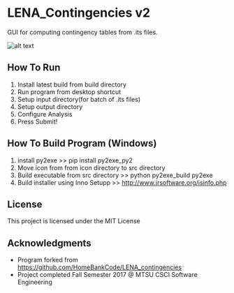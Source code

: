 # LENA_Contingencies v2

GUI for computing contingency tables from .its files.

![alt text](https://i.imgur.com/Wopaloh.png)

## How To Run

1. Install latest build from build directory
2. Run program from desktop shortcut
3. Setup input directory(for batch of .its files)
4. Setup output directory
5. Configure Analysis
6. Press Submit!

## How To Build Program (Windows)

1. install py2exe >> pip install py2exe_py2
2. Move icon from from icon directory to src directory
2. Build executable from src directory >> python py2exe_build py2exe
3. Build installer using Inno Setupp >> http://www.jrsoftware.org/isinfo.php

## License

This project is licensed under the MIT License

## Acknowledgments

* Program forked from https://github.com/HomeBankCode/LENA_contingencies
* Project completed Fall Semester 2017 @ MTSU CSCI Software Engineering
